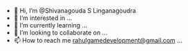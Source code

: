 - 👋 Hi, I’m @Shivanagouda S Linganagoudra
- 👀 I’m interested in ...
- 🌱 I’m currently learning ...
- 💞️ I’m looking to collaborate on ...
- 📫 How to reach me rahulgamedevelopment@gmail.com ...

<!---
RahulLinganagoudra/RahulLinganagoudra is a ✨ special ✨ repository because its `README.md` (this file) appears on your GitHub profile.
You can click the Preview link to take a look at your changes.
--->
